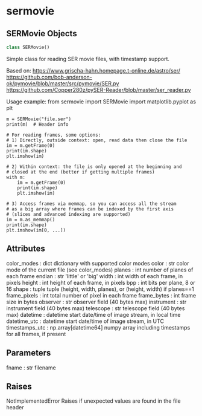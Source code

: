<a id="sermovie"></a>

# sermovie

<a id="sermovie.SERMovie"></a>

## SERMovie Objects

```python
class SERMovie()
```

Simple class for reading SER movie files, with timestamp support.

Based on:
https://www.grischa-hahn.homepage.t-online.de/astro/ser/
https://github.com/bob-anderson-ok/pymovie/blob/master/src/pymovie/SER.py
https://github.com/Copper280z/pySER-Reader/blob/master/ser_reader.py

Usage example:
    from sermovie import SERMovie
    import matplotlib.pyplot as plt

    m = SERMovie("file.ser")
    print(m)  # Header info

    # For reading frames, some options:
    # 1) Directly, outside context: open, read data then close the file
    im = m.getFrame(0)
    print(im.shape)
    plt.imshow(im)

    # 2) Within context: the file is only opened at the beginning and
    # closed at the end (better if getting multiple frames)
    with m:
        im = m.getFrame(0)
        print(im.shape)
        plt.imshow(im)

    # 3) Access frames via memmap, so you can access all the stream
    # as a big array where frames can be indexed by the first axis
    # (slices and advanced indexing are supported)
    im = m.as_memmap()
    print(im.shape)
    plt.imshow(im[0, ...])


Attributes
----------
color_modes : dict
    dictionary with supported color modes
color : str
    color mode of the current file (see color_modes)
planes : int
    number of planes of each frame
endian : str
    'little' or 'big'
width : int
    width of each frame, in pixels
height : int
    height of each frame, in pixels
bpp : int
    bits per plane, 8 or 16
shape : tuple
    tuple (height, width, planes), or (height, width) if planes==1
frame_pixels : int
    total number of pixel in each frame
frame_bytes : int
    frame size in bytes
observer : str
    observer field (40 bytes max)
instrument : str
    instrument field (40 bytes max)
telescope : str
    telescope field (40 bytes max)
datetime : datetime
    start date/time of image stream, in local time
datetime_utc : datetime
    start date/time of image stream, in UTC
timestamps_utc : np.array[datetime64]
    numpy array including timestamps for all frames, if present

Parameters
----------
fname : str
    filename

Raises
------
NotImplementedError
    Raises if unexpected values are found in the file header

